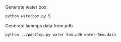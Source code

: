 Generate water box
```bash
python waterbox.py 5 
```

Generate lammps data from pdb
```bash
python ../pdb2lmp.py water-5nm.pdb water-5nm.data
```
